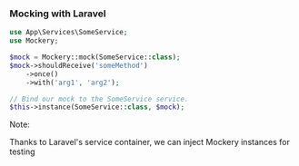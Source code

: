 ### Mocking with Laravel

```php
use App\Services\SomeService;
use Mockery;

$mock = Mockery::mock(SomeService::class);
$mock->shouldReceive('someMethod')
    ->once()
    ->with('arg1', 'arg2');

// Bind our mock to the SomeService service.
$this->instance(SomeService::class, $mock);
```

Note:

Thanks to Laravel's service container, we can inject Mockery instances for testing
